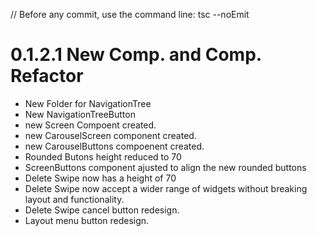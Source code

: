 // Before any commit, use the command line: tsc --noEmit

# 0.1.2.1 New Comp. and Comp. Refactor

- New Folder for NavigationTree
- New NavigationTreeButton
- new Screen Compoent created.
- new CarouselScreen component created.
- new CarouselButtons compoenent created.
- Rounded Butons height reduced to 70
- ScreenButtons component ajusted to align the new rounded buttons
- Delete Swipe now has a height of 70
- Delete Swipe now accept a wider range of widgets without breaking layout and functionality.
- Delete Swipe cancel button redesign.
- Layout menu button redesign.